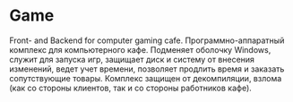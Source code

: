 # Game
Front- and Backend for computer gaming cafe.
Программно-аппаратный комплекс для компьютерного кафе. Подменяет оболочку Windows, служит для запуска игр, защищает диск и систему от внесения изменений, ведет учет времени, позволяет продлить время и заказать сопутствующие товары. Комплекс защищен от декомпиляции, взлома (как со стороны клиентов, так и со стороны работников кафе).
